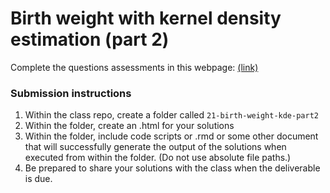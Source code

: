 Birth weight with kernel density estimation (part 2)
====================================================

Complete the questions assessments in this webpage: [(link)](https://tgstewart.cloud/cdf-pdf-kernels-part2.html)

### Submission instructions

1.  Within the class repo, create a
    folder called `21-birth-weight-kde-part2`
2.  Within the folder, create an .html for your solutions
3.  Within the folder, include code scripts or .rmd or some other
    document that will successfully generate the output of the solutions when executed from within the folder. (Do not use
    absolute file paths.)
4.  Be prepared to share your solutions with the class when the
    deliverable is due.